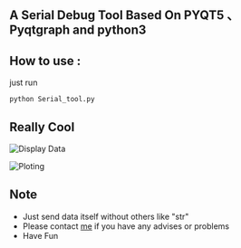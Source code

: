 ## A Serial Debug Tool Based On PYQT5 、Pyqtgraph and  python3


## How to use :

just run 
```
python Serial_tool.py
```

## Really Cool

![Display Data](/show%20data.jpg)

![Ploting](/Ploting.jpg)

## Note

* Just send data itself without others like "str"
* Please contact [me](zhangcaocao66@gmail.com) if you have any advises or problems
* Have Fun
